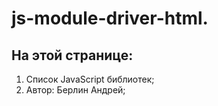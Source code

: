 # js-module-driver-html. 
## На этой странице:
1. Список JavaScript библиотек;
2. Автор: Берлин Андрей;
